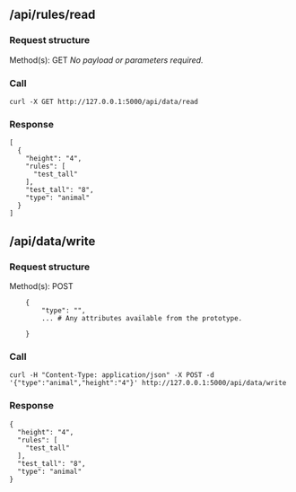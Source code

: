 ## /api/rules/read
### Request structure
Method(s): GET
*No payload or parameters required.*
### Call
```
curl -X GET http://127.0.0.1:5000/api/data/read
```
### Response
```
[
  {
    "height": "4",
    "rules": [
      "test_tall"
    ],
    "test_tall": "8",
    "type": "animal"
  }
]
```

## /api/data/write
### Request structure
Method(s): POST
```
    {
        "type": "",
        ... # Any attributes available from the prototype.

    }
```
### Call
```
curl -H "Content-Type: application/json" -X POST -d '{"type":"animal","height":"4"}' http://127.0.0.1:5000/api/data/write
```
### Response
```
{
  "height": "4",
  "rules": [
    "test_tall"
  ],
  "test_tall": "8",
  "type": "animal"
}
```
